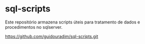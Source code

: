 # sql-scripts
Este repositório armazena scripts úteis para tratamento de dados e procedimentos no sqlserver.

https://github.com/guidouradim/sql-scripts.git
